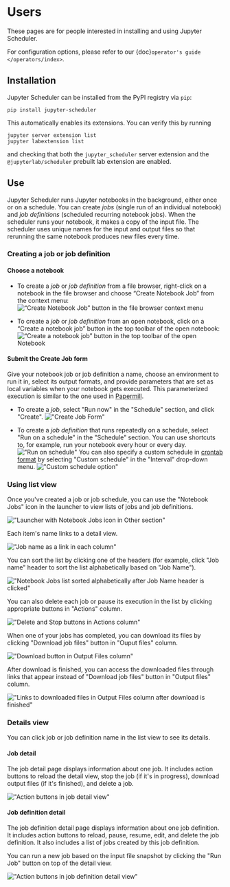 # Users

These pages are for people interested in installing and using Jupyter Scheduler.

For configuration options, please refer to our {doc}`operator's guide </operators/index>`.

## Installation

Jupyter Scheduler can be installed from the PyPI registry via `pip`:

```
pip install jupyter-scheduler
```

This automatically enables its extensions. You can verify this by running

```
jupyter server extension list
jupyter labextension list
```

and checking that both the `jupyter_scheduler` server extension and the
`@jupyterlab/scheduler` prebuilt lab extension are enabled.

## Use

Jupyter Scheduler runs Jupyter notebooks in the background, either once or on a schedule. You can create *jobs* (single run of an individual notebook) and *job definitions* (scheduled recurring notebook jobs). When the scheduler runs your notebook, it makes a copy of the input file. The scheduler uses unique names for the input and output files so that rerunning the same notebook produces new files every time.

### Creating a job or job definition

#### Choose a notebook
   - To create a *job* or *job definition* from a file browser, right-click on a notebook in the file browser and choose “Create Notebook Job” from the context menu:
![“Create Notebook Job” button in the file browser context menu](./images/create_job_from_filebrowser.png)

   - To create a *job* or *job definition* from an open notebook, click on a “Create a notebook job” button in the top toolbar of the open notebook:
![“Create a notebook job” button in the top toolbar of the open Notebook](./images/create_job_from_notebook.png)

#### Submit the Create Job form

Give your notebook job or job definition a name, choose an environment to run it in, select its output formats, and provide parameters that are set as local variables when your notebook gets executed. This parameterized execution is similar to the one used in [Papermill](https://papermill.readthedocs.io/en/latest/).

   - To create a *job*, select "Run now" in the "Schedule" section, and click "Create".
   !["Create Job Form"](./images/create_job_form.png)

   - To create a *job definition* that runs repeatedly on a schedule, select "Run on a schedule" in the "Schedule" section. You can use shortcuts to, for example, run your notebook every hour or every day.
   !["Run on schedule"](./images/run_on_schedule.png)
   You can also specify a custom schedule in [crontab format](https://www.man7.org/linux/man-pages/man5/crontab.5.html) by selecting "Custom schedule" in the "Interval" drop-down menu.
   !["Custom schedule option"](./images/custom_schedule.png)

### Using list view

Once you've created a job or job schedule, you can use the "Notebook Jobs" icon in the launcher to view lists of jobs and job definitions.

!["Launcher with Notebook Jobs icon in Other section"](./images/launcher.png)

Each item's name links to a detail view.

!["Job name as a link in each column"](./images/item_name.png)

You can sort the list by clicking one of the headers (for example, click "Job name" header to sort the list alphabetically based on "Job Name").

!["Notebook Jobs list sorted alphabetically after Job Name header is clicked"](./images/headers.png)

You can also delete each job or pause its execution in the list by clicking appropriate buttons in "Actions" column.

!["Delete and Stop buttons in Actions column"](./images/actions_list.png)

When one of your jobs has completed, you can download its files by clicking "Download job files" button in "Ouput files" column.

!["Download button in Output Files column"](./images/download_button.png)

After download is finished, you can access the downloaded files through links that appear instead of "Download job files" button in "Output files" column.

!["Links to downloaded files in Output Files column after download is finished"](./images/downloaded_files.png)

### Details view

You can click job or job definition name in the list view to see its details.

#### Job detail

The job detail page displays information about one job. It includes action buttons to reload the detail view, stop the job (if it's in progress), download output files (if it's finished), and delete a job.

!["Action buttons in job detail view"](./images/actions_job_details.png)

#### Job definition detail

The job definition detail page displays information about one job definition. It includes action buttons to reload, pause, resume, edit, and delete the job definition. It also includes a list of jobs created by this job definition.

You can run a new job based on the input file snapshot by clicking the "Run Job" button on top of the detail view.

!["Action buttons in job definition detail view"](./images/actions_definition_details.png)
